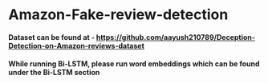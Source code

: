 # Amazon-Fake-review-detection
#### Dataset can be found at -  https://github.com/aayush210789/Deception-Detection-on-Amazon-reviews-dataset
#### While running Bi-LSTM, please run word embeddings which can be found under the Bi-LSTM section

